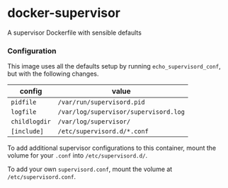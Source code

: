 # docker-supervisor

A supervisor Dockerfile with sensible defaults

### Configuration

This image uses all the defaults setup by running `echo_supervisord_conf`, but with the following changes. 

| config | value |
| ------ | ----- |
| `pidfile` | `/var/run/supervisord.pid` |
| `logfile` | `/var/log/supervisor/supervisord.log` |
| `childlogdir` | `/var/log/supervisor/` |
| `[include]` | `/etc/supervisord.d/*.conf` |

To add additional supervisor configurations to this container, mount the volume for your `.conf` into `/etc/supervisord.d/`. 

To add your own `supervisord.conf`, mount the volume at `/etc/supervisord.conf`. 

